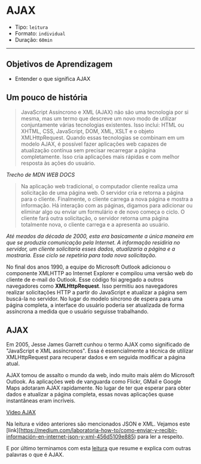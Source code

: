 # AJAX

- Tipo: `leitura`
- Formato: `individual`
- Duração: `60min`

***

## Objetivos de Aprendizagem

- Entender o que significa AJAX

## Um pouco de história

> JavaScript Assíncrono e XML (AJAX) não são uma tecnologia por si mesma, mas um termo que descreve um novo modo de utilizar conjuntamente várias tecnologias existentes. Isso inclui: HTML ou XHTML, CSS, JavaScript, DOM, XML, XSLT e o objeto XMLHttpRequest. Quando essas tecnologias se combinam em um modelo AJAX, é possível fazer aplicações web capazes de atualização contínua sem precisar recarregar a página completamente. Isso cria aplicações mais rápidas e com melhor resposta às ações do usuário.

_Trecho de MDN WEB DOCS_

>Na aplicação web tradicional, o computador cliente realiza uma solicitação de uma página web. O servidor cria e retorna a página para o cliente. Finalmente, o cliente carrega a nova página e mostra a informação. Há interação com as páginas, digamos para adicionar ou eliminar algo ou enviar um formulário e de novo começa o ciclo. O cliente fará outra solicitação, o servidor retorna uma página totalmente nova, o cliente carrega e a apresenta ao usuário.

_Até meados da década de 2000, esta era basicamente a única maneira em que se produzia comunicação pela Internet. A informação residiria no servidor, um cliente solicitaria esses dados, atualizaria a página e a mostraria. Esse ciclo se repetiria para toda nova solicitação._

No final dos anos 1990, a equipe do Microsoft Outlook adicionou o componente XMLHTTP ao Internet Explorer e compilou uma versão web do cliente de e-mail do Outlook. Esse código foi agregado a outros navegadores como **XMLHttpRequest**. Isso permitiu aos navegadores realizar solicitações HTTP a partir do JavaScript e atualizar a página sem buscá-la no servidor. No lugar do modelo síncrono de espera para uma página completa, a interface do usuário poderia ser atualizada de forma assíncrona a medida que o usuário seguisse trabalhando.

## AJAX

Em 2005, Jesse James Garrett cunhou o termo AJAX como significado de "JavaScript e XML assíncronos". Essa é essencialmente a técnica de utilizar XMLHttpRequest para recuperar dados e em seguida modificar a página atual.

AJAX tomou de assalto o mundo da web, indo muito mais além do Microsoft Outlook. As aplicações web de vanguarda como Flickr, GMail e Google Maps adotaram AJAX rapidamente. No lugar de ter que esperar para obter dados e atualizar a página completa, essas novas aplicações quase instantâneas eram incríveis.

[Video AJAX](https://www.youtube.com/watch?v=_ybgWmSCAu8)

Na leitura e vídeo anteriores são mencionados JSON e XML. Vejamos este [link][https://medium.com/laboratoria-how-to/como-enviar-y-recibir-información-en-internet-json-y-xml-456d5109e885) para ler a respeito.

E por último terminamos com esta [leitura](https://medium.com/laboratoria-how-to/entendiendo-como-funciona-el-internet-parte-ajax-c993f9802e72) que resume e explica com outras palavras o que é AJAX.
